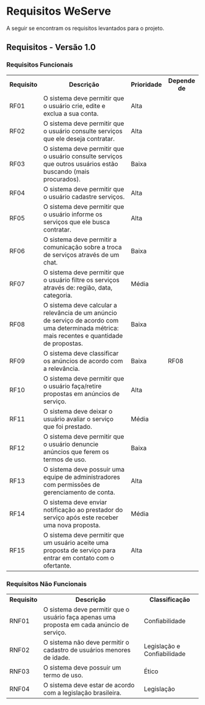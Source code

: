 # Requisitos WeServe
A seguir se encontram os requisitos levantados para o projeto. 

## Requisitos - Versão 1.0

### Requisitos Funcionais

<table>
    <tr>
        <th>Requisito</th>
        <th>Descrição</th>
        <th>Prioridade</th>
	<th>Depende de</th>
    </tr>
    <tr>
        <td>RF01 </td>
        <td>O sistema deve permitir que o usuário crie, edite e exclua a sua conta. </td>
        <td>Alta </td>
	<td> </td>
    </tr>
    <tr>
        <td>RF02</td>
        <td>O sistema deve permitir que o usuário consulte serviços que ele deseja contratar. </td>
        <td>Alta </td>
	<td> </td>
    </tr>
    <tr>
        <td>RF03</td>
        <td>O sistema deve permitir que o usuário consulte serviços que outros usuários estão buscando (mais procurados). </td>
        <td>Baixa </td>
	<td> </td>
    </tr>
    <tr>
        <td>RF04</td>
        <td>O sistema deve permitir que o usuário cadastre serviços.</td>
        <td>Alta </td>
	<td> </td>
    </tr>
    <tr>
        <td>RF05</td>
        <td>O sistema deve permitir que o usuário informe os serviços que ele busca contratar. </td>
        <td>Alta </td>
	<td> </td>
    </tr>
    <tr>
        <td>RF06</td>
        <td>O sistema deve permitir a comunicação sobre a troca de serviços através de um chat. </td>
        <td>Baixa </td>
	<td> </td>
    </tr>
    <tr>
        <td>RF07</th>
        <td>O sistema deve permitir que o usuário filtre os serviços através de: região, data, categoria. </th>
        <td>Média </th>
	<td> </th>
    </tr>
    <tr>
        <td>RF08</td>
        <td>O sistema deve calcular a relevância de um anúncio de serviço de acordo com uma determinada métrica: mais recentes e quantidade de propostas. </td>
        <td>Baixa </td>
	<td> </td>
    </tr>
    <tr>
        <td>RF09</td>
        <td>O sistema deve classificar os anúncios de acordo com a relevância. </td>
        <td>Baixa </td>
	<td>RF08 </td>
    </tr>
    <tr>
        <td>RF10</td>
        <td>O sistema deve permitir que o usuário faça/retire propostas em anúncios de serviço. </td>
        <td>Alta </td>
	<td> </td>
    </tr>
    <tr>
        <td>RF11</td>
        <td>O sistema deve deixar o usuário avaliar o serviço que foi prestado. </td>
        <td>Média </td>
	<td> </td>
    </tr>
    <tr>
        <td>RF12</td>
        <td>O sistema deve permitir que o usuário denuncie anúncios que ferem os termos de uso. </td>
        <td>Baixa </td>
	<td> </td>
    </tr>
    <tr>
        <td>RF13</td>
        <td>O sistema deve possuir uma equipe de administradores com permissões de gerenciamento de conta. </td>
        <td>Alta </td>
	<td> </td>
    </tr>
    <tr>
        <td>RF14</td>
        <td>O sistema deve enviar notificação ao prestador do serviço após este receber uma nova proposta. </td>
        <td>Média </td>
	<td> </td>
    </tr>
    <tr>
        <td>RF15</td>
        <td>O sistema deve permitir que um usuário aceite uma proposta de serviço para entrar em contato com o ofertante. </td>
        <td>Alta </td>
	<td> </td>
    </tr>
</table>

### Requisitos Não Funcionais

<table>
    <tr>
        <th>Requisito</th>
        <th>Descrição</th>
        <th>Classificação</th>
    </tr>
        <td>RNF01 </td>
        <td>O sistema deve permitir que o usuário faça apenas uma proposta em cada anúncio de serviço. </td>
        <td>Confiabilidade </td>
    </tr>
    <tr>
        <td>RNF02</td>
        <td>O sistema não deve permitir o cadastro de usuários menores de idade. </td>
        <td>Legislação e Confiabilidade</td>
    </tr>
    <tr>
        <td>RNF03</td>
        <td>O sistema deve possuir um termo de uso. </td>
        <td>Ético </td>
    </tr>
    <tr>
        <td>RNF04</td>
        <td>O sistema deve estar de acordo com a legislação brasileira. </td>
        <td>Legislação </td>
    </tr>
</table>
